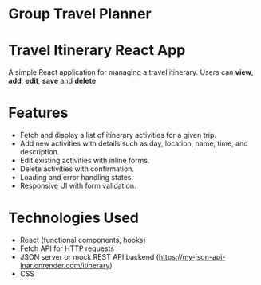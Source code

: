 # Group Travel Planner

# Travel Itinerary React App

A simple React application for managing a travel itinerary. Users can **view**, **add**, **edit**, **save** and **delete** 

# Features

- Fetch and display a list of itinerary activities for a given trip.
- Add new activities with details such as day, location, name, time, and description.
- Edit existing activities with inline forms.
- Delete activities with confirmation.
- Loading and error handling states.
- Responsive UI with form validation.

# Technologies Used

- React (functional components, hooks)
- Fetch API for HTTP requests
- JSON server or mock REST API backend (https://my-json-api-lnar.onrender.com/itinerary)
- CSS



